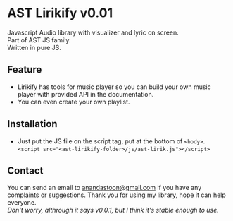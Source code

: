# AST Lirikify v0.01
Javascript Audio library with visualizer and lyric on screen.<br />
Part of AST JS family.<br />
Written in pure JS.<br />

## Feature
* Lirikify has tools for music player so you can build your own music player with provided API in the documentation.
* You can even create your own playlist.

## Installation
* Just put the JS file on the script tag, put at the bottom of ```<body>```.<br />
```<script src="<ast-lirikify-folder>/js/ast-lirik.js"></script>```

## Contact
You can send an email to anandastoon@gmail.com if you have any complaints or suggestions. Thank you for using my library, hope it can help everyone.<br />
*Don't worry, althrough it says v0.0.1, but I think it's stable enough to use.*
